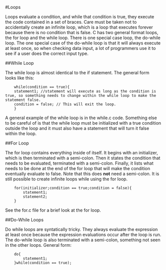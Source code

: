 #Loops

Loops evaluate a condition, and while that condition is true, they execute the code contained in a set of braces.  Care must be taken not to accidentally create an infinite loop, which is a loop that executes forever because there is no condition that is false.  C has two general format loops, the for loop and the while loop.  There is one special case loop, the do-while loop.  The one special case of the do-while loop is that it will always execute at least once, so when checking data input, a lot of programmers use it to see if a user does the correct input type.

##While Loop

The while loop is almost identical to the if statement.  The general form looks like this:

        while(condition == true){
        statement1; //statement will execute as long as the condition is true, so something needs to change within the while loop to make the statement false.
        condition = false; // This will exit the loop.
        }
        
A general example of the while loop is in the while.c code.  Something else to be careful of is that the while loop must be initialized with a true condition outside the loop and it must also have a statement that will turn it false within the loop.

##For Loop

The for loop contains everything inside of itself.  It begins with an initializer, which is then terminated with a semi-colon.  Then it states the condition that needs to be evaluated, terminated with a semi-colon.  Finally, it lists what needs to be done at the end of the for loop that will make the condition eventually evaluate to false.  Note that this does **not** need a semi-colon.  It is still possible to create infinite loops while using the for loop.

        for(initializer;condition == true;condition = false){
            statement1;
            statement2;
        }
        
See the for.c file for a brief look at the for loop.

##Do-While Loops

Do while loops are syntatically tricky.  They always evaluate the expression at least once because the expression evaluations occur after the loop is run.  The do-while loop is also terminated with a semi-colon, something not seen in the other loops.  General form:

        do{
            statement1;
        }while(condition == true);
        
